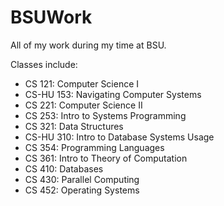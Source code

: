 # BSUWork
All of my work during my time at BSU.

Classes include:
- CS 121: Computer Science I
- CS-HU 153: Navigating Computer Systems
- CS 221: Computer Science II
- CS 253: Intro to Systems Programming
- CS 321: Data Structures
- CS-HU 310: Intro to Database Systems Usage
- CS 354: Programming Languages
- CS 361: Intro to Theory of Computation
- CS 410: Databases
- CS 430: Parallel Computing
- CS 452: Operating Systems
